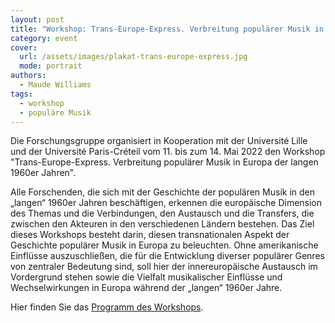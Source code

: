 ```yaml
---
layout: post
title: "Workshop: Trans-Europe-Express. Verbreitung populärer Musik in Europa der 'langen' 160er Jahren"
category: event
cover:
  url: /assets/images/plakat-trans-europe-express.jpg
  mode: portrait
authors:
  - Maude Williams
tags:
  - workshop
  - populäre Musik
---
```


Die Forschungsgruppe organisiert in Kooperation mit der Université Lille und der Université Paris-Créteil vom 11. bis zum 14. Mai 2022 den Workshop "Trans-Europe-Express. Verbreitung populärer Musik in Europa der langen 1960er Jahren".

<!-- more -->

Alle Forschenden, die sich mit der Geschichte der populären Musik in den „langen“ 1960er Jahren beschäftigen, erkennen die europäische Dimension des Themas und die Verbindungen, den Austausch und die Transfers, die zwischen den Akteuren in den verschiedenen Ländern bestehen. Das Ziel dieses Workshops besteht darin, diesen transnationalen Aspekt der Geschichte populärer Musik in Europa zu beleuchten. Ohne amerikanische Einflüsse auszuschließen, die für die Entwicklung diverser populärer Genres von zentraler Bedeutung sind, soll hier der innereuropäische Austausch im Vordergrund stehen sowie die Vielfalt musikalischer Einflüsse und Wechselwirkungen in Europa während der „langen“ 1960er Jahre.

Hier finden Sie das [Programm des Workshops](.../assets/pdf/flyer-trans-europe-express.pdf).

